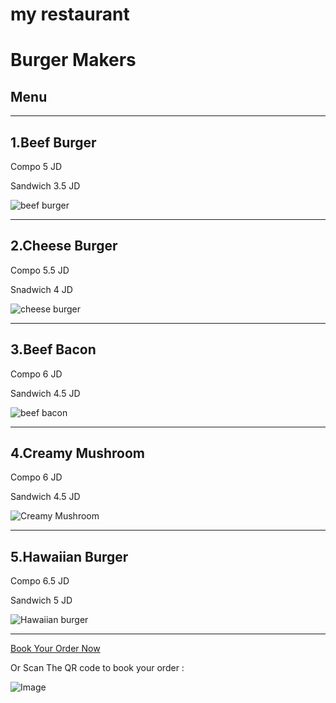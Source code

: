# my restaurant

# Burger Makers

## **Menu**


---


1.Beef Burger
-

Compo   5 JD

Sandwich 3.5 JD


![beef burger](https://img.taste.com.au/4bkjKpXm/taste/2016/11/basic-beef-burger_1980x1320-118412-1.jpg)


---

2.Cheese Burger
-

Compo 5.5 JD

Snadwich 4 JD


![cheese burger](https://embed.widencdn.net/img/beef/1akcqwmdqs/1120x840px/classic-beef-cheeseburgers-horizontal.tif?keep=c&u=7fueml)

---

3.Beef Bacon
-
Compo 6 JD

Sandwich 4.5 JD

![beef bacon](https://d31qjkbvvkyanm.cloudfront.net/images/recipe-images/angus-beef--bacon-chili-cheeseburger-list-c03de567.jpg)


---

4.Creamy Mushroom
-

Compo 6 JD

Sandwich 4.5 JD

![Creamy Mushroom](https://img.buzzfeed.com/tasty-app-user-assets-prod-us-east-1/recipes/e5191c8afb1744e7a44f437c8d822f6d.jpeg?resize=1200:*&output-format=jpg&output-quality=auto)


---

5.Hawaiian Burger
-

Compo 6.5 JD

Sandwich 5 JD


![Hawaiian burger](https://realfood.tesco.com/media/images/1400x919HawaiianBurger-39059ab5-b8bb-4147-b927-70fc1a88bfc5-0-1400x919.jpg)

---


[Book Your Order Now ](https://api.whatsapp.com/send?phone=962790857292&text=book%20your%20order%20now)

Or Scan The QR code to book your order :

![Image](https://www.linkpicture.com/q/frame_16.png)

